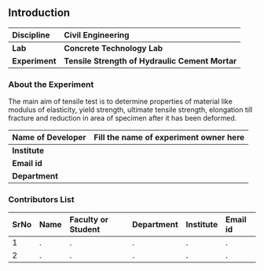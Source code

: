 ## Introduction


<b>Discipline | <b>Civil Engineering
:--|:--|
<b> Lab | <b> Concrete Technology Lab
<b> Experiment|     <b> Tensile Strength of Hydraulic Cement Mortar

### About the Experiment 

The main aim of tensile test is to determine properties of material like modulus of elasticity, yield strength, ultimate tensile strength, elongation till fracture and reduction in area of specimen after it has been deformed.

<b>Name of Developer | <b> Fill the name of experiment owner here 
:--|:--|
<b> Institute | <b>  
<b> Email id|     <b>  
<b> Department |  

### Contributors List

SrNo | Name | Faculty or Student | Department| Institute | Email id
:--|:--|:--|:--|:--|:--|
1 | . | . | . | . | .
2 | . | . | . | . | .
